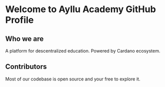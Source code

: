 # Welcome to Ayllu Academy GitHub Profile

## Who we are
A platform for descentralized education.
Powered by Cardano ecosystem.

## Contributors
Most of our codebase is open source and your free to explore it.
